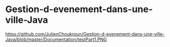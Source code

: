 # Gestion-d-evenement-dans-une-ville-Java

https://github.com/JulienChoukroun/Gestion-d-evenement-dans-une-ville-Java/blob/master/Documentation/testPart1.PNG
